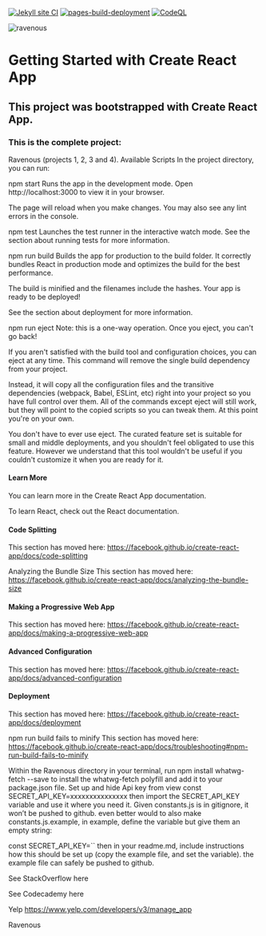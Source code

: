 [![Jekyll site CI](https://github.com/SOliv1/Ravenous/actions/workflows/jekyll-docker.yml/badge.svg)](https://github.com/SOliv1/Ravenous/actions/workflows/jekyll-docker.yml) [![pages-build-deployment](https://github.com/SOliv1/Ravenous/actions/workflows/pages/pages-build-deployment/badge.svg)](https://github.com/SOliv1/Ravenous/actions/workflows/pages/pages-build-deployment) [![CodeQL](https://github.com/SOliv1/Ravenous/actions/workflows/codeql-analysis.yml/badge.svg)](https://github.com/SOliv1/Ravenous/actions/workflows/codeql-analysis.yml)

![ravenous](https://github.com/SOliv1/Ravenous/blob/master/ravenous.png)

# Getting Started with Create React App
## This project was bootstrapped with Create React App.

### This is the complete project:
Ravenous (projects 1, 2, 3 and 4).
Available Scripts
In the project directory, you can run:

npm start
Runs the app in the development mode.
Open http://localhost:3000 to view it in your browser.

The page will reload when you make changes.
You may also see any lint errors in the console.

npm test
Launches the test runner in the interactive watch mode.
See the section about running tests for more information.

npm run build
Builds the app for production to the build folder.
It correctly bundles React in production mode and optimizes the build for the best performance.

The build is minified and the filenames include the hashes.
Your app is ready to be deployed!

See the section about deployment for more information.

npm run eject
Note: this is a one-way operation. Once you eject, you can't go back!

If you aren't satisfied with the build tool and configuration choices, you can eject at any time. This command will remove the single build dependency from your project.

Instead, it will copy all the configuration files and the transitive dependencies (webpack, Babel, ESLint, etc) right into your project so you have full control over them. All of the commands except eject will still work, but they will point to the copied scripts so you can tweak them. At this point you're on your own.

You don't have to ever use eject. The curated feature set is suitable for small and middle deployments, and you shouldn't feel obligated to use this feature. However we understand that this tool wouldn't be useful if you couldn't customize it when you are ready for it.

#### Learn More
You can learn more in the Create React App documentation.

To learn React, check out the React documentation.

#### Code Splitting
This section has moved here: https://facebook.github.io/create-react-app/docs/code-splitting

Analyzing the Bundle Size
This section has moved here: https://facebook.github.io/create-react-app/docs/analyzing-the-bundle-size

#### Making a Progressive Web App
This section has moved here: https://facebook.github.io/create-react-app/docs/making-a-progressive-web-app

#### Advanced Configuration
This section has moved here: https://facebook.github.io/create-react-app/docs/advanced-configuration

#### Deployment
This section has moved here: https://facebook.github.io/create-react-app/docs/deployment

npm run build fails to minify
This section has moved here: https://facebook.github.io/create-react-app/docs/troubleshooting#npm-run-build-fails-to-minify

Within the Ravenous directory in your terminal, run npm install whatwg-fetch --save to install the whatwg-fetch polyfill and add it to your package.json file.
Set up and hide Api key from view
const SECRET_API_KEY=xxxxxxxxxxxxxxx then import the SECRET_API_KEY variable and use it where you need it. Given constants.js is in gitignore, it won’t be pushed to github.
even better would to also make constants.js.example, in example, define the variable but give them an empty string:

const SECRET_API_KEY=`` then in your readme.md, include instructions how this should be set up (copy the example file, and set the variable). the example file can safely be pushed to github.

See StackOverflow here

See Codecademy here

Yelp
https://www.yelp.com/developers/v3/manage_app

Ravenous
